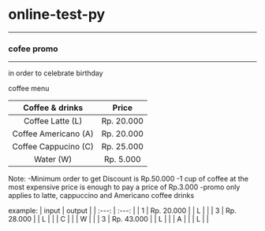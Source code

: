 # online-test-py

------------------------------------------------------------------------------
### cofee promo
------------------------------------------------------------------------------

in order to celebrate birthday

coffee menu 

| Coffee & drinks | Price |
| :---: | :---: |
| Coffee Latte (L) | Rp. 20.000 |
| Coffee Americano (A) | Rp. 20.000 |
| Coffee Cappucino (C) | Rp. 25.000 |
| Water (W) | Rp. 5.000 |

Note:
-Minimum order to get Discount is Rp.50.000
-1 cup of coffee at the most expensive price is enough to pay a price of Rp.3.000
-promo only applies to latte, cappuccino and Americano coffee drinks

example:
| input | output |
| :---: | :---: |
| 1 | Rp. 20.000 |
| L |            |
| 3 | Rp. 28.000 |
| L |            |
| C |            |
| W |            |
| 3 | Rp. 43.000 |
| L |            |
| A |            |
| L |            |
